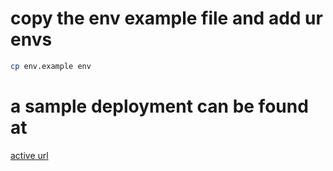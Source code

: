 # copy the env example file and add ur envs 

```bash
cp env.example env
```

# a sample deployment can be found at 

[active url](https://to-do-app-zain.vercel.app/)